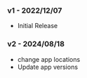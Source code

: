 ### v1 - 2022/12/07
* Initial Release

### v2 - 2024/08/18
* change app locations
* Update app versions
